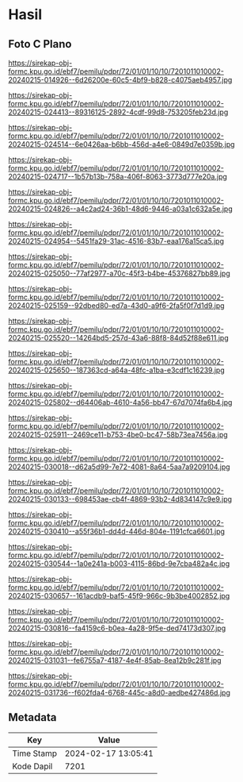 # Hasil

## Foto C Plano

https://sirekap-obj-formc.kpu.go.id/ebf7/pemilu/pdpr/72/01/01/10/10/7201011010002-20240215-014926--6d26200e-60c5-4bf9-b828-c4075aeb4957.jpg

https://sirekap-obj-formc.kpu.go.id/ebf7/pemilu/pdpr/72/01/01/10/10/7201011010002-20240215-024413--89316125-2892-4cdf-99d8-753205feb23d.jpg

https://sirekap-obj-formc.kpu.go.id/ebf7/pemilu/pdpr/72/01/01/10/10/7201011010002-20240215-024514--6e0426aa-b6bb-456d-a4e6-0849d7e0359b.jpg

https://sirekap-obj-formc.kpu.go.id/ebf7/pemilu/pdpr/72/01/01/10/10/7201011010002-20240215-024717--1b57b13b-758a-406f-8063-3773d777e20a.jpg

https://sirekap-obj-formc.kpu.go.id/ebf7/pemilu/pdpr/72/01/01/10/10/7201011010002-20240215-024826--a4c2ad24-36b1-48d6-9446-a03a1c632a5e.jpg

https://sirekap-obj-formc.kpu.go.id/ebf7/pemilu/pdpr/72/01/01/10/10/7201011010002-20240215-024954--5451fa29-31ac-4516-83b7-eaa176a15ca5.jpg

https://sirekap-obj-formc.kpu.go.id/ebf7/pemilu/pdpr/72/01/01/10/10/7201011010002-20240215-025050--77af2977-a70c-45f3-b4be-45376827bb89.jpg

https://sirekap-obj-formc.kpu.go.id/ebf7/pemilu/pdpr/72/01/01/10/10/7201011010002-20240215-025159--92dbed80-ed7a-43d0-a9f6-2fa5f0f7d1d9.jpg

https://sirekap-obj-formc.kpu.go.id/ebf7/pemilu/pdpr/72/01/01/10/10/7201011010002-20240215-025520--14264bd5-257d-43a6-88f8-84d52f88e611.jpg

https://sirekap-obj-formc.kpu.go.id/ebf7/pemilu/pdpr/72/01/01/10/10/7201011010002-20240215-025650--187363cd-a64a-48fc-a1ba-e3cdf1c16239.jpg

https://sirekap-obj-formc.kpu.go.id/ebf7/pemilu/pdpr/72/01/01/10/10/7201011010002-20240215-025802--d64406ab-4610-4a56-bb47-67d7074fa6b4.jpg

https://sirekap-obj-formc.kpu.go.id/ebf7/pemilu/pdpr/72/01/01/10/10/7201011010002-20240215-025911--2469ce11-b753-4be0-bc47-58b73ea7456a.jpg

https://sirekap-obj-formc.kpu.go.id/ebf7/pemilu/pdpr/72/01/01/10/10/7201011010002-20240215-030018--d62a5d99-7e72-4081-8a64-5aa7a9209104.jpg

https://sirekap-obj-formc.kpu.go.id/ebf7/pemilu/pdpr/72/01/01/10/10/7201011010002-20240215-030133--698453ae-cb4f-4869-93b2-4d834147c9e9.jpg

https://sirekap-obj-formc.kpu.go.id/ebf7/pemilu/pdpr/72/01/01/10/10/7201011010002-20240215-030410--a55f36b1-dd4d-446d-804e-1191cfca6601.jpg

https://sirekap-obj-formc.kpu.go.id/ebf7/pemilu/pdpr/72/01/01/10/10/7201011010002-20240215-030544--1a0e241a-b003-4115-86bd-9e7cba482a4c.jpg

https://sirekap-obj-formc.kpu.go.id/ebf7/pemilu/pdpr/72/01/01/10/10/7201011010002-20240215-030657--161acdb9-baf5-45f9-966c-9b3be4002852.jpg

https://sirekap-obj-formc.kpu.go.id/ebf7/pemilu/pdpr/72/01/01/10/10/7201011010002-20240215-030816--fa4159c6-b0ea-4a28-9f5e-ded74173d307.jpg

https://sirekap-obj-formc.kpu.go.id/ebf7/pemilu/pdpr/72/01/01/10/10/7201011010002-20240215-031031--fe6755a7-4187-4e4f-85ab-8ea12b9c281f.jpg

https://sirekap-obj-formc.kpu.go.id/ebf7/pemilu/pdpr/72/01/01/10/10/7201011010002-20240215-031736--f602fda4-6768-445c-a8d0-aedbe427486d.jpg


## Metadata

| Key        | Value               |
| ---------- | ------------------- |
| Time Stamp | 2024-02-17 13:05:41 |
| Kode Dapil | 7201                |



